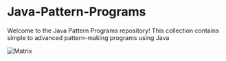 # Java-Pattern-Programs
Welcome to the Java Pattern Programs repository! This collection contains simple to advanced pattern-making programs using Java


![Matrix](https://github.com/user-attachments/assets/54b3db60-be39-49d8-96a7-fffb230bc276)
